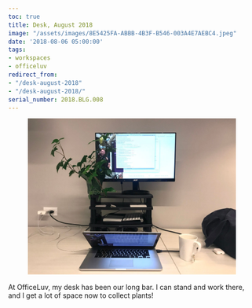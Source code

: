 ```yaml
---
toc: true
title: Desk, August 2018
image: "/assets/images/8E5425FA-ABBB-4B3F-B546-003A4E7AEBC4.jpeg"
date: '2018-08-06 05:00:00'
tags:
- workspaces
- officeluv
redirect_from:
- "/desk-august-2018"
- "/desk-august-2018/"
serial_number: 2018.BLG.008
---
```

<figure class="kg-card kg-image-card"><img src="/assets/images/8E5425FA-ABBB-4B3F-B546-003A4E7AEBC4.jpeg" /></figure>

At OfficeLuv, my desk has been our long bar. I can stand and work there, and I get a lot of space now to collect plants!

